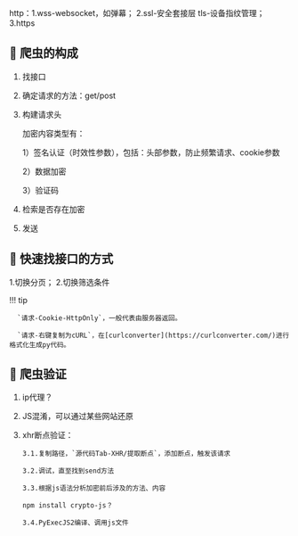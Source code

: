 http：1.wss-websocket，如弹幕； 2.ssl-安全套接层 tls-设备指纹管理； 3.https

## 📌 爬虫的构成

1. 找接口
2. 确定请求的方法：get/post
3. 构建请求头

      加密内容类型有：

      1）签名认证（时效性参数），包括：头部参数，防止频繁请求、cookie参数

      2）数据加密

      3）验证码 

4. 检索是否存在加密

5. 发送


## 📌 快速找接口的方式

1.切换分页； 2.切换筛选条件

!!! tip

      `请求-Cookie-HttpOnly`，一般代表由服务器返回。
      
      `请求-右键复制为cURL`，在[curlconverter](https://curlconverter.com/)进行格式化生成py代码。


## 📌 爬虫验证

1. ip代理？

2. JS混淆，可以通过某些网站还原

3. xhr断点验证：

       3.1.复制路径，`源代码Tab-XHR/提取断点`，添加断点，触发该请求

       3.2.调试，直至找到send方法

       3.3.根据js语法分析加密前后涉及的方法、内容

       npm install crypto-js？

       3.4.PyExecJS2编译、调用js文件


